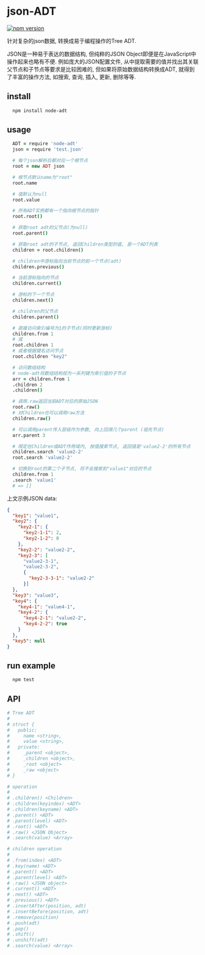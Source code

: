 # json-ADT

[![npm version](https://badge.fury.io/js/node-adt.svg)](http://badge.fury.io/js/node-adt)

针对复杂的json数据, 转换成易于编程操作的Tree ADT.

JSON是一种易于表达的数据结构, 但纯粹的JSON Object即便是在JavaScript中操作起来也略有不便. 例如庞大的JSON配置文件, 从中提取需要的值并找出其关联父节点和子节点等要求是比较困难的, 但如果将原始数据结构转换成ADT, 就得到了丰富的操作方法, 如搜索, 查询, 插入, 更新, 删除等等.

## install

```sh
  npm install node-adt
```

## usage

```coffee
  ADT = require 'node-adt'
  json = require 'test.json'

  # 每个json解析后都对应一个根节点
  root = new ADT json

  # 根节点默认name为"root"
  root.name

  # 值默认为null
  root.value

  # 所有ADT实例都有一个指向根节点的指针
  root.root()

  # 获取root adt的父节点(为null)
  root.parent()

  # 获取root adt的子节点, 返回Children类型的值, 是一个ADT列表
  children = root.children()

  # children中游标指向当前节点的前一个节点(adt)
  children.previous()

  # 当前游标指向的节点
  children.current()

  # 游标的下一个节点
  children.next()

  # children的父节点
  children.parent()

  # 直接访问索引编号为1的子节点(同时更新游标)
  children.from 1
  # 或
  root.children 1
  # 或者根据键名访问节点
  root.children "key2"

  # 访问数组结构
  # node-adt将数组结构视为一系列键为索引值的子节点
  arr = children.from 1
  .children 2
  .children()

  # 调用.raw返回当前ADT对应的原始JSON
  root.raw()
  # 对Children也可以调用raw方法
  children.raw()

  # 可以调用parent传入层级作为参数, 向上回溯几个parent (祖先节点)
  arr.parent 3

  # 限定在Children或ADT作用域内, 按值搜索节点, 返回值是'value2-2'的所有节点
  children.search 'value2-2'
  root.search 'value2-2'

  # 切换到root的第二个子节点, 将不会搜索到"value1"对应的节点
  children.from 1
  .search 'value1'
  # => []

```

上文示例JSON data:

```json
{
  "key1": "value1",
  "key2": {
    "key2-1": {
      "key2-1-1": 2,
      "key2-1-2": 0
    },
    "key2-2": "value2-2",
    "key2-3": [
      "value2-3-1",
      "value2-3-2",
      {
        "key2-3-3-1": "value2-2"
      }]
  },
  "key3": "value3",
  "key4": {
    "key4-1": "value4-1",
    "key4-2": {
      "key4-2-1": "value2-2",
      "key4-2-2": true
    }
  },
  "key5": null
}
```

## run example

```sh
  npm test
```

## API

```coffee
# Tree ADT
#
# struct {
#   public:
#     name <string>,
#     value <string>,
#   private:
#     _parent <object>,
#     _children <object>,
#     _root <object>
#     _raw <object>
# }

# operation
#
# .children() <Children>
# .children(keyindex) <ADT>
# .children(keyname) <ADT>
# .parent() <ADT>
# .parent(level) <ADT>
# .root() <ADT>
# .raw() <JSON Object>
# .search(value) <Array>

# children operation
#
# .from(index) <ADT>
# .key(name) <ADT>
# .parent() <ADT>
# .parent(level) <ADT>
# .raw() <JSON object>
# .current() <ADT>
# .next() <ADT>
# .previous() <ADT>
# .insertAfter(position, adt)
# .insertBefore(position, adt)
# .remove(position)
# .push(adt)
# .pop()
# .shift()
# .unshift(adt)
# .search(value) <Array>
```
